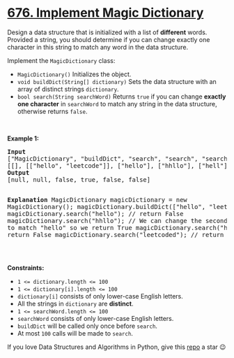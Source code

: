 # [676. Implement Magic Dictionary][title]

<p>Design a data structure that is initialized with a list of <strong>different</strong> words. Provided a string, you should determine if you can change exactly one character in this string to match any word in the data structure.</p>
<p>Implement the <code>MagicDictionary</code> class:</p>
<ul>
<li><code>MagicDictionary()</code> Initializes the object.</li>
<li><code>void buildDict(String[] dictionary)</code> Sets the data structure with an array of distinct strings <code>dictionary</code>.</li>
<li><code>bool search(String searchWord)</code> Returns <code>true</code> if you can change <strong>exactly one character</strong> in <code>searchWord</code> to match any string in the data structure, otherwise returns <code>false</code>.</li>
</ul>
<p> </p>
<p><strong>Example 1:</strong></p>
<pre><strong>Input</strong>
["MagicDictionary", "buildDict", "search", "search", "search", "search"]
[[], [["hello", "leetcode"]], ["hello"], ["hhllo"], ["hell"], ["leetcoded"]]
<strong>Output</strong>
[null, null, false, true, false, false]

<strong>Explanation</strong>
MagicDictionary magicDictionary = new MagicDictionary();
magicDictionary.buildDict(["hello", "leetcode"]);
magicDictionary.search("hello"); // return False
magicDictionary.search("hhllo"); // We can change the second 'h' to 'e' to match "hello" so we return True
magicDictionary.search("hell"); // return False
magicDictionary.search("leetcoded"); // return False
</pre>
<p> </p>
<p><strong>Constraints:</strong></p>
<ul>
<li><code>1 &lt;= dictionary.length &lt;= 100</code></li>
<li><code>1 &lt;= dictionary[i].length &lt;= 100</code></li>
<li><code>dictionary[i]</code> consists of only lower-case English letters.</li>
<li>All the strings in <code>dictionary</code> are <strong>distinct</strong>.</li>
<li><code>1 &lt;= searchWord.length &lt;= 100</code></li>
<li><code>searchWord</code> consists of only lower-case English letters.</li>
<li><code>buildDict</code> will be called only once before <code>search</code>.</li>
<li>At most <code>100</code> calls will be made to <code>search</code>.</li>
</ul>


If you love Data Structures and Algorithms in Python, give this [repo][me] a star :wink:

[title]: https://leetcode.com/problems/implement-magic-dictionary
[me]: https://github.com/bumblebee211196/awesome-python-leetcode